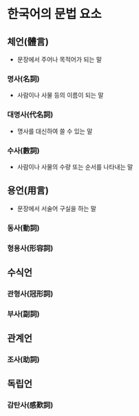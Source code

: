 # 한국어의 문법 요소

## 체언(體言)

- 문장에서 주어나 목적어가 되는 말

### 명사(名詞)

- 사람이나 사물 등의 이름이 되는 말

### 대명사(代名詞)

* 명사를 대신하여 쓸 수 있는 말

### 수사(數詞)

* 사람이나 사물의 수량 또는 순서를 나타내는 말

## 용언(用言)

- 문장에서 서술어 구실을 하는 말

### 동사(動詞)

### 형용사(形容詞)

## 수식언

### 관형사(冠形詞)

### 부사(副詞)

## 관계언

### 조사(助詞)

## 독립언

### 감탄사(感歎詞)